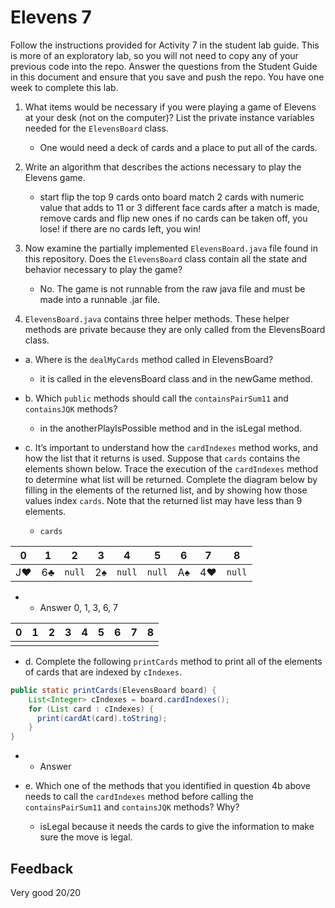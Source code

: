 # Elevens 7

Follow the instructions provided for Activity 7 in the student lab guide. This is more of an exploratory lab, so you will not need to copy any of your previous code into the repo. Answer the questions from the Student Guide in this document and ensure that you save and push the repo. You have one week to complete this lab.

1. What items would be necessary if you were playing a game of Elevens at your desk (not on the computer)? List the private instance variables needed for the `ElevensBoard` class.

    * One would need a deck of cards and a place to put all of the cards.

2. Write an algorithm that describes the actions necessary to play the Elevens game.

    * start
      flip the top 9 cards onto board
      match 2 cards with numeric value that adds to 11 or 3 different face cards
      after a match is made, remove cards and flip new ones
      if no cards can be taken off, you lose!
      if there are no cards left, you win!

3. Now examine the partially implemented `ElevensBoard.java` file found in this repository. Does the `ElevensBoard` class contain all the state and behavior necessary to play the game?

    * No. The game is not runnable from the raw java file and must be made into a runnable .jar file.

4. `ElevensBoard.java` contains three helper methods. These helper methods are private because they are only called from the ElevensBoard class.

  * a. Where is the `dealMyCards` method called in ElevensBoard?

      * it is called in the elevensBoard class and in the newGame method.

  * b. Which `public` methods should call the `containsPairSum11` and `containsJQK` methods?

      * in the anotherPlayIsPossible method and in the isLegal method.

  * c. It’s important to understand how the `cardIndexes` method works, and how the list that it returns is used. Suppose that `cards` contains the elements shown below. Trace the execution of the `cardIndexes` method to determine what list will be returned. Complete the diagram below by filling in the elements of the returned list, and by showing how those values index `cards`. Note that the returned list may have less than 9 elements.

    * `cards`

| 0  | 1  |  2   | 3  |  4   |  5   | 6  | 7  |  8   |
|:--:|:--:|:----:|:--:|:----:|:----:|:--:|:--:|:----:|
| J♥ | 6♣ |`null`| 2♠ |`null`|`null`| A♠ | 4♥ |`null`|

   *  * Answer 0, 1, 3, 6, 7

| 0  | 1  | 2  | 3  | 4  | 5  | 6  | 7  | 8  |
|:--:|:--:|:--:|:--:|:--:|:--:|:--:|:--:|:--:|
|    |    |    |    |    |    |    |    |    |

  * d. Complete the following `printCards` method to print all of the elements of cards that are indexed by `cIndexes`.
```java
public static printCards(ElevensBoard board) {
    List<Integer> cIndexes = board.cardIndexes();
    for (List card : cIndexes) {
      print(cardAt(card).toString);
    }
}
```

  *  * Answer

  * e. Which one of the methods that you identified in question 4b above needs to call the `cardIndexes` method before calling the `containsPairSum11` and `containsJQK` methods? Why?

      * isLegal because it needs the cards to give the information to make sure the move is legal.

## Feedback
Very good
20/20
